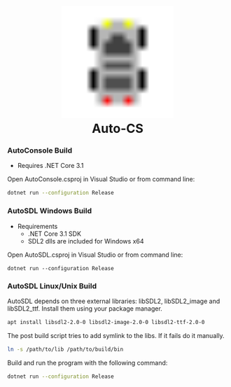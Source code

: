 <h1 align="center">
	<img src="https://github.com/Chlorine-trifluoride/Auto-CS/raw/master/AutoSDL/media/car_img.png" width="256"/>
	<br/>
	Auto-CS
</h1>

### AutoConsole Build
- Requires .NET Core 3.1

Open AutoConsole.csproj in Visual Studio or from command line:
```bash
dotnet run --configuration Release
```

### AutoSDL Windows Build

- Requirements
	- .NET Core 3.1 SDK
	- SDL2 dlls are included for Windows x64

Open AutoSDL.csproj in Visual Studio or from command line:
```
dotnet run --configuration Release
```

### AutoSDL Linux/Unix Build

AutoSDL depends on three external libraries: libSDL2, libSDL2_image and libSDL2_ttf.
Install them using your package manager.

```bash
apt install libsdl2-2.0-0 libsdl2-image-2.0-0 libsdl2-ttf-2.0-0
```
The post build script tries to add symlink to the libs. If it fails do it manually.

```bash
ln -s /path/to/lib /path/to/build/bin
```

Build and run the program with the following command:
```bash
dotnet run --configuration Release
```